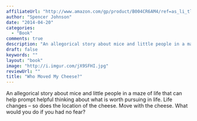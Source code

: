 ```yaml
---
affiliateUrl: "http://www.amazon.com/gp/product/B004CR6AM4/ref=as_li_tl?ie=UTF8&camp=1789&creative=390957&creativeASIN=B004CR6AM4&linkCode=as2&tag=jaktre-20&linkId=LLKKJ5Z4YZ6SIGLZ"
author: "Spencer Johnson"
date: "2014-04-20"
categories:
  - "Book"
comments: true
description: "An allegorical story about mice and little people in a maze of life that can help prompt helpful thinking about what is worth pursuing in life. Life c"
draft: false
keywords: ""
layout: "book"
image: "http://i.imgur.com/jX9SFHI.jpg"
reviewUrl: ""
title: "Who Moved My Cheese?"
---
```


An allegorical story about mice and little people in a maze of life that can help prompt helpful thinking about what is worth pursuing in life. Life changes – so does the location of the cheese. Move with the cheese. What would you do if you had no fear?
